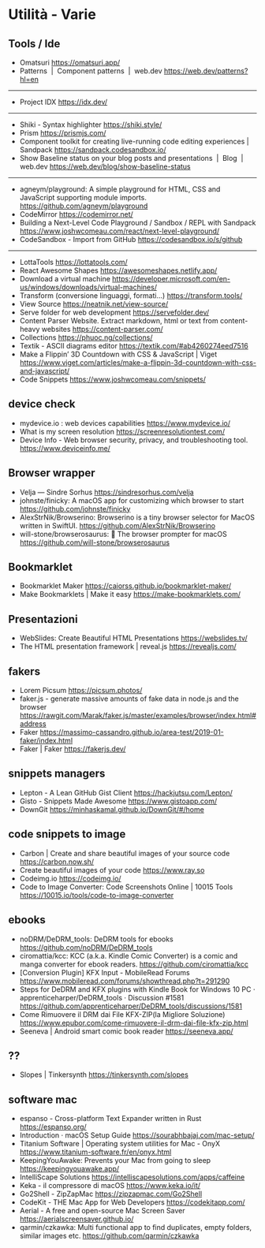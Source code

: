 # Utilità - Varie

## Tools / Ide

* Omatsuri <https://omatsuri.app/>
* Patterns  |  Component patterns  |  web.dev <https://web.dev/patterns?hl=en>

---

* Project IDX <https://idx.dev/>

---

* Shiki - Syntax highlighter <https://shiki.style/>
* Prism <https://prismjs.com/>
* Component toolkit for creating live-running code editing experiences | Sandpack <https://sandpack.codesandbox.io/>
* Show Baseline status on your blog posts and presentations  |  Blog  |  web.dev <https://web.dev/blog/show-baseline-status>

---

* agneym/playground: A simple playground for HTML, CSS and JavaScript supporting module imports. <https://github.com/agneym/playground>
* CodeMirror <https://codemirror.net/>
* Building a Next-Level Code Playground / Sandbox / REPL with Sandpack <https://www.joshwcomeau.com/react/next-level-playground/>
* CodeSandbox - Import from GitHub <https://codesandbox.io/s/github>

---

* LottaTools <https://lottatools.com/>
* React Awesome Shapes <https://awesomeshapes.netlify.app/>
* Download a virtual machine <https://developer.microsoft.com/en-us/windows/downloads/virtual-machines/>
* Transform (conversione linguaggi, formati...) <https://transform.tools/>
* View Source <https://neatnik.net/view-source/>
* Serve folder for web development <https://servefolder.dev/>
* Content Parser Website. Extract markdown, html or text from content-heavy websites <https://content-parser.com/> 
* Collections <https://phuoc.ng/collections/>
* Textik - ASCII diagrams editor <https://textik.com/#ab4260274eed7516> 
* Make a Flippin’ 3D Countdown with CSS & JavaScript | Viget <https://www.viget.com/articles/make-a-flippin-3d-countdown-with-css-and-javascript/>
* Code Snippets <https://www.joshwcomeau.com/snippets/>

## device check
* mydevice.io : web devices capabilities <https://www.mydevice.io/>
* What is my screen resolution <https://screenresolutiontest.com/>
* Device Info - Web browser security, privacy, and troubleshooting tool. <https://www.deviceinfo.me/>

## Browser wrapper
* Velja — Sindre Sorhus <https://sindresorhus.com/velja>
* johnste/finicky: A macOS app for customizing which browser to start <https://github.com/johnste/finicky>
* AlexStrNik/Browserino: Browserino is a tiny browser selector for MacOS written in SwiftUI. <https://github.com/AlexStrNik/Browserino>
* will-stone/browserosaurus: 🦖 The browser prompter for macOS <https://github.com/will-stone/browserosaurus>



## Bookmarklet
* Bookmarklet Maker <https://caiorss.github.io/bookmarklet-maker/>
* Make Bookmarklets | Make it easy <https://make-bookmarklets.com/>

## Presentazioni
* WebSlides: Create Beautiful HTML Presentations <https://webslides.tv/>
* The HTML presentation framework | reveal.js <https://revealjs.com/>

## fakers

* Lorem Picsum <https://picsum.photos/>
* faker.js - generate massive amounts of fake data in node.js and the browser <https://rawgit.com/Marak/faker.js/master/examples/browser/index.html#address>
* Faker <https://massimo-cassandro.github.io/area-test/2019-01-faker/index.html>
* Faker | Faker <https://fakerjs.dev/>

## snippets managers

* Lepton - A Lean GitHub Gist Client <https://hackjutsu.com/Lepton/>
* Gisto - Snippets Made Awesome <https://www.gistoapp.com/>
* DownGit <https://minhaskamal.github.io/DownGit/#/home>


## code snippets to image
* Carbon | Create and share beautiful images of your source code <https://carbon.now.sh/>
* Create beautiful images of your code <https://www.ray.so>
* Codeimg.io <https://codeimg.io/>
* Code to Image Converter: Code Screenshots Online | 10015 Tools <https://10015.io/tools/code-to-image-converter>


## ebooks
* noDRM/DeDRM_tools: DeDRM tools for ebooks <https://github.com/noDRM/DeDRM_tools>
* ciromattia/kcc: KCC (a.k.a. Kindle Comic Converter) is a comic and manga converter for ebook readers. <https://github.com/ciromattia/kcc>
* [Conversion Plugin] KFX Input - MobileRead Forums <https://www.mobileread.com/forums/showthread.php?t=291290>
* Steps for DeDRM and KFX plugins with Kindle Book for Windows 10 PC · apprenticeharper/DeDRM_tools · Discussion #1581 <https://github.com/apprenticeharper/DeDRM_tools/discussions/1581>
* Come Rimuovere il DRM dai File KFX-ZIP(la Migliore Soluzione) <https://www.epubor.com/come-rimuovere-il-drm-dai-file-kfx-zip.html>
* Seeneva | Android smart comic book reader <https://seeneva.app/>

## ??
* Slopes | Tinkersynth <https://tinkersynth.com/slopes>


## software mac
* espanso - Cross-platform Text Expander written in Rust <https://espanso.org/>
* Introduction · macOS Setup Guide <https://sourabhbajaj.com/mac-setup/>
* Titanium Software | Operating system utilities for Mac - OnyX <https://www.titanium-software.fr/en/onyx.html>
* KeepingYouAwake: Prevents your Mac from going to sleep <https://keepingyouawake.app/>
* IntelliScape Solutions <https://intelliscapesolutions.com/apps/caffeine>
* Keka - il compressore di macOS <https://www.keka.io/it/>
* Go2Shell - ZipZapMac <https://zipzapmac.com/Go2Shell>
* CodeKit - THE Mac App for Web Developers <https://codekitapp.com/>
* Aerial - A free and open-source Mac Screen Saver <https://aerialscreensaver.github.io/>
* qarmin/czkawka: Multi functional app to find duplicates, empty folders, similar images etc. <https://github.com/qarmin/czkawka>
